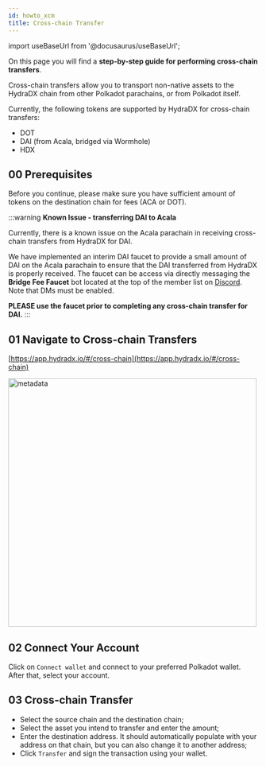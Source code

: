 ```yaml
---
id: howto_xcm
title: Cross-chain Transfer
---
```


import useBaseUrl from '@docusaurus/useBaseUrl';

On this page you will find a **step-by-step guide for performing cross-chain transfers**. 

Cross-chain transfers allow you to transport non-native assets to the HydraDX chain from other Polkadot parachains, or from Polkadot itself.

Currently, the following tokens are supported by HydraDX for cross-chain transfers:
* DOT
* DAI (from Acala, bridged via Wormhole)
* HDX

## 00 Prerequisites
Before you continue, please make sure you have sufficient amount of tokens on the destination chain for fees (ACA or DOT).

:::warning 
**Known Issue - transferring DAI to Acala**

Currently, there is a known issue on the Acala parachain in receiving cross-chain transfers from HydraDX for DAI. 

We have implemented an interim DAI faucet to provide a small amount of DAI on the Acala parachain to ensure that the DAI transferred from HydraDX is properly received. The faucet can be access via directly messaging the **Bridge Fee Faucet** bot located at the top of the member list on [Discord](https://discord.gg/kkmY35UxAG). Note that DMs must be enabled.

**PLEASE use the faucet prior to completing any cross-chain transfer for DAI.**
:::

## 01 Navigate to Cross-chain Transfers
[https://app.hydradx.io/#/cross-chain](https://app.hydradx.io/#/cross-chain)

<div style={{textAlign: 'center'}}>
  <img alt="metadata" src={useBaseUrl('/howto_xcm/xcm_screen.jpg')} width="500px" />
</div>


## 02 Connect Your Account
Click on `Connect wallet` and connect to your preferred Polkadot wallet. After that, select your account.

## 03 Cross-chain Transfer
* Select the source chain and the destination chain;
* Select the asset you intend to transfer and enter the amount;
* Enter the destination address. It should automatically populate with your address on that chain, but you can also change it to another address;
* Click `Transfer` and sign the transaction using your wallet.
